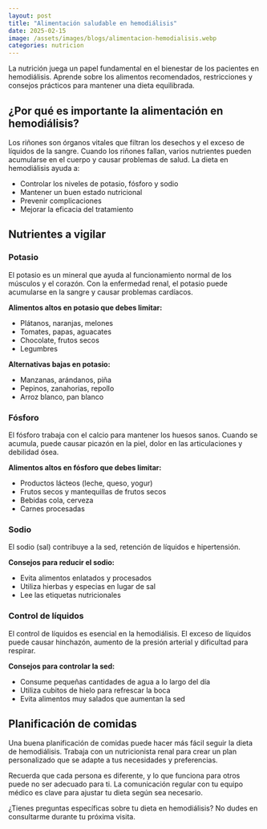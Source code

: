 ```yaml
---
layout: post
title: "Alimentación saludable en hemodiálisis"
date: 2025-02-15
image: /assets/images/blogs/alimentacion-hemodialisis.webp
categories: nutricion
---
```


La nutrición juega un papel fundamental en el bienestar de los pacientes en hemodiálisis. Aprende sobre los alimentos recomendados, restricciones y consejos prácticos para mantener una dieta equilibrada.

## ¿Por qué es importante la alimentación en hemodiálisis?

Los riñones son órganos vitales que filtran los desechos y el exceso de líquidos de la sangre. Cuando los riñones fallan, varios nutrientes pueden acumularse en el cuerpo y causar problemas de salud. La dieta en hemodiálisis ayuda a:

- Controlar los niveles de potasio, fósforo y sodio
- Mantener un buen estado nutricional
- Prevenir complicaciones
- Mejorar la eficacia del tratamiento

## Nutrientes a vigilar

### Potasio

El potasio es un mineral que ayuda al funcionamiento normal de los músculos y el corazón. Con la enfermedad renal, el potasio puede acumularse en la sangre y causar problemas cardíacos.

**Alimentos altos en potasio que debes limitar:**
- Plátanos, naranjas, melones
- Tomates, papas, aguacates
- Chocolate, frutos secos
- Legumbres

**Alternativas bajas en potasio:**
- Manzanas, arándanos, piña
- Pepinos, zanahorias, repollo
- Arroz blanco, pan blanco

### Fósforo

El fósforo trabaja con el calcio para mantener los huesos sanos. Cuando se acumula, puede causar picazón en la piel, dolor en las articulaciones y debilidad ósea.

**Alimentos altos en fósforo que debes limitar:**
- Productos lácteos (leche, queso, yogur)
- Frutos secos y mantequillas de frutos secos
- Bebidas cola, cerveza
- Carnes procesadas

### Sodio

El sodio (sal) contribuye a la sed, retención de líquidos e hipertensión.

**Consejos para reducir el sodio:**
- Evita alimentos enlatados y procesados
- Utiliza hierbas y especias en lugar de sal
- Lee las etiquetas nutricionales

### Control de líquidos

El control de líquidos es esencial en la hemodiálisis. El exceso de líquidos puede causar hinchazón, aumento de la presión arterial y dificultad para respirar.

**Consejos para controlar la sed:**
- Consume pequeñas cantidades de agua a lo largo del día
- Utiliza cubitos de hielo para refrescar la boca
- Evita alimentos muy salados que aumentan la sed

## Planificación de comidas

Una buena planificación de comidas puede hacer más fácil seguir la dieta de hemodiálisis. Trabaja con un nutricionista renal para crear un plan personalizado que se adapte a tus necesidades y preferencias.

Recuerda que cada persona es diferente, y lo que funciona para otros puede no ser adecuado para ti. La comunicación regular con tu equipo médico es clave para ajustar tu dieta según sea necesario.

¿Tienes preguntas específicas sobre tu dieta en hemodiálisis? No dudes en consultarme durante tu próxima visita.
